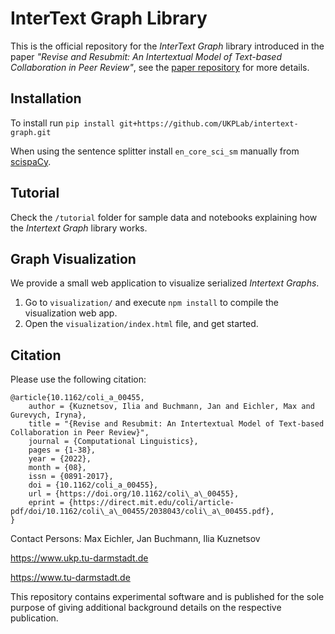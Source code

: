 # InterText Graph Library

This is the official repository for the _InterText Graph_ library introduced in the paper _"Revise and Resubmit: An Intertextual Model of Text-based Collaboration in Peer Review"_, see the [paper repository](https://github.com/UKPLab/f1000rd) for more details.

## Installation

To install run `pip install git+https://github.com/UKPLab/intertext-graph.git`

When using the sentence splitter install `en_core_sci_sm` manually from [scispaCy](https://allenai.github.io/scispacy/).

## Tutorial

Check the `/tutorial` folder for sample data and notebooks explaining how the _Intertext Graph_ library works.

## Graph Visualization

We provide a small web application to visualize serialized _Intertext Graphs_.

1. Go to `visualization/` and execute `npm install` to compile the visualization web app.
2. Open the `visualization/index.html` file, and get started.

## Citation

Please use the following citation:

```
@article{10.1162/coli_a_00455,
    author = {Kuznetsov, Ilia and Buchmann, Jan and Eichler, Max and Gurevych, Iryna},
    title = "{Revise and Resubmit: An Intertextual Model of Text-based Collaboration in Peer Review}",
    journal = {Computational Linguistics},
    pages = {1-38},
    year = {2022},
    month = {08},
    issn = {0891-2017},
    doi = {10.1162/coli_a_00455},
    url = {https://doi.org/10.1162/coli\_a\_00455},
    eprint = {https://direct.mit.edu/coli/article-pdf/doi/10.1162/coli\_a\_00455/2038043/coli\_a\_00455.pdf},
}
```

Contact Persons: Max Eichler, Jan Buchmann, Ilia Kuznetsov

<https://www.ukp.tu-darmstadt.de>

<https://www.tu-darmstadt.de>

This repository contains experimental software and is published for the sole purpose of giving additional background details on the respective publication.
